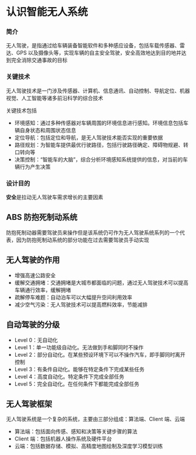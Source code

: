 # 认识智能无人系统

### 简介

无人驾驶，是指通过给车辆装备智能软件和多种感应设备，包括车载传感器、雷达、GPS 以及摄像头等，实现车辆的自主安全驾驶，安全高效地达到目的地并达到完全消除交通事故的目标

### 关键技术

无人驾驶技术是一门涉及传感器、计算机、信息通讯、自动控制、导航定位、机器视觉、人工智能等诸多前沿科学的综合技术

关键技术包括
- 环境感知：通过多种传感器对车辆周围的环境信息进行感知。环境信息包括车辆自身状态和周围状态信息
- 定位导航：包括定位和导航，是无人驾驶技术能否实现的重要依据
- 路径规划：为智能车提供最优行驶路径，包括行驶路径确定、障碍物规避、转口转向等
- 决策控制：“智能车的大脑”，综合分析环境感知系统提供的信息，对当前的车辆行为产生决策

### 设计目的

**安全**是拉动无人驾驶车需求增长的主要因素

## ABS 防抱死制动系统

防抱死制动器需要驾驶员来操作但是该系统仍可作为无人驾驶系统系列的一个代表，因为防抱死制动系统的部分功能在过去需要驾驶员手动实现

## 无人驾驶的作用

- 增强高速公路安全
- 缓解交通拥堵：交通拥堵是大城市都面临的问题，通过无人驾驶技术可以提高车辆通行效率，缓解拥堵
- 疏解停车难题：自动泊车可以大幅提升空间利用效率
- 减少空气污染：无人驾驶技术可以提高燃料效率，节能减排

## 自动驾驶的分级

- Level 0：无自动化
- Level 1：单一功能级自动化。无法做到手和脚同时不操作
- Level 2：部分自动化。在某些预设环境下可以不操作汽车，即手脚同时离开控制
- Level 3：有条件自动化。能够在特定条件下完成某些任务
- Level 4：高度自动化。特定条件下完成全部任务
- Level 5：完全自动化。在任何条件下都能完成全部任务

## 无人驾驶框架

无人驾驶系统是一个复杂的系统，主要由三部分组成：算法端、Client 端、云端

- 算法端：包括面向传感、感知和决策等关键步骤的算法
- Client 端：包括机器人操作系统及硬件平台
- 云端：包括数据存储、模拟、高精度地图绘制及深度学习模型训练
